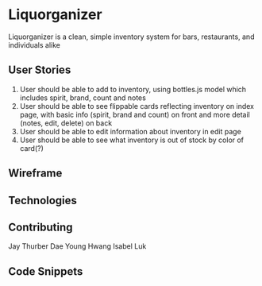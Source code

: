 # Liquorganizer

Liquorganizer is a clean, simple inventory system for bars, restaurants, and individuals alike


## User Stories

1. User should be able to add to inventory, using bottles.js model which includes spirit, brand, count and notes
2. User should be able to see flippable cards reflecting inventory on index page, with basic info (spirit, brand and count) on front and more detail (notes, edit, delete) on back
3. User should be able to edit information about inventory in edit page
4. User should be able to see what inventory is out of stock by color of card(?)

## Wireframe




## Technologies



## Contributing

Jay Thurber
Dae Young Hwang
Isabel Luk

## Code Snippets
